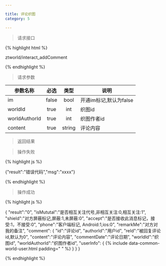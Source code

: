 ```yaml
---

title: 评论织图
category: 5

---
```


> 请求接口

{% highlight html %}

ztworld/interact_addComment

{% endhighlight %}

> 请求参数

|参数名称			|必选		|类型		|说明									
|-------------------|:---------:|:---------:|--------------------------------------------
|im					|false		|bool		|开通im标记,默认为false
|worldId			|true		|int		|织图id
|worldAuthorId		|true		|int		|织图作者id
|content			|true		|string		|评论内容

> 返回结果

> 操作失败

{% highlight js %}

{"result":"错误代码","msg":"xxxx"}

{% endhighlight %}

> 操作成功

{% highlight js %}

{
	"result":"0", 
	"isMututal":"是否相互关注代号,非相互关注:0,相互关注:1",		
	"shield":"对方屏蔽标记,屏蔽:1,未屏蔽:0",
	"accept":"是否接收此消息标记，接受:1，不接受:0",
	"phone":"客户端标记, Android:1,ios:0",
	"remarkMe":"对方对我的备注",
	"comment":
	{
		"id":"评论id",
		"authorId":"用户id",
		"reId":"被回复评论id,默认为0",
		"content":"评论内容",
		"commentDate":"评论日期",
		"worldId":"织图id",
		"worldAuthorId":"织图作者id",
		"userInfo":
		{
			{% include data-common-world-user.html padding="			" %}
		}
	}
}

{% endhighlight %}

